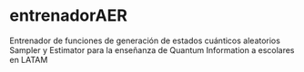 # entrenadorAER
Entrenador de funciones de generación de estados cuánticos aleatorios Sampler y Estimator para la enseñanza de Quantum Information a escolares en LATAM
